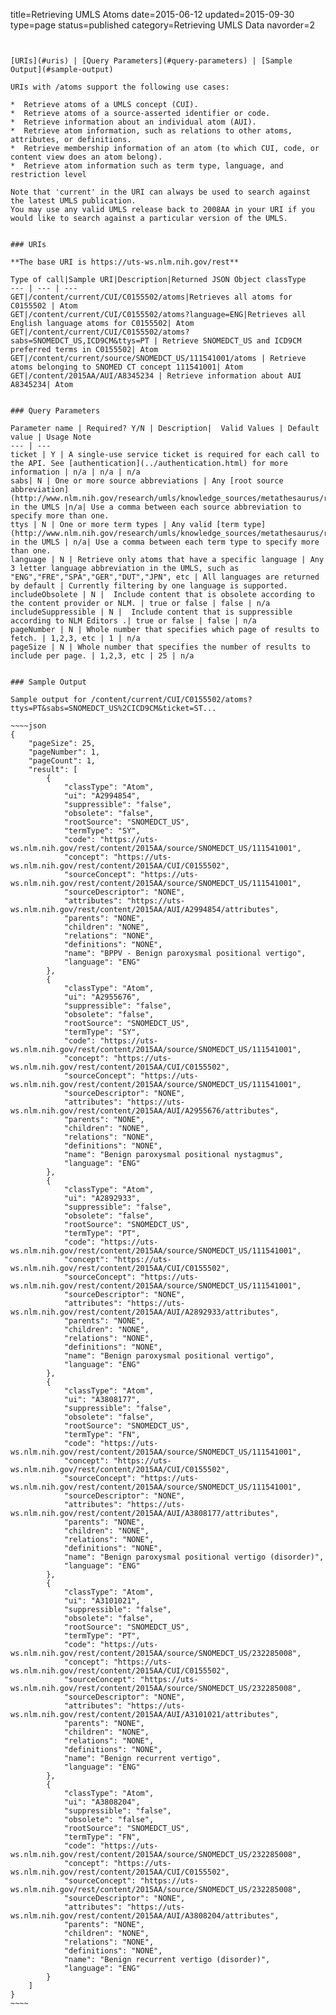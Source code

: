 title=Retrieving UMLS Atoms
date=2015-06-12
updated=2015-09-30
type=page
status=published
category=Retrieving UMLS Data
navorder=2
~~~~~~


[URIs](#uris) | [Query Parameters](#query-parameters) | [Sample Output](#sample-output)

URIs with /atoms support the following use cases:

*  Retrieve atoms of a UMLS concept (CUI).
*  Retrieve atoms of a source-asserted identifier or code.
*  Retrieve information about an individual atom (AUI).
*  Retrieve atom information, such as relations to other atoms, attributes, or definitions.
*  Retrieve membership information of an atom (to which CUI, code, or content view does an atom belong).
*  Retrieve atom information such as term type, language, and restriction level

Note that 'current' in the URI can always be used to search against the latest UMLS publication.
You may use any valid UMLS release back to 2008AA in your URI if you would like to search against a particular version of the UMLS.


### URIs

**The base URI is https://uts-ws.nlm.nih.gov/rest**

Type of call|Sample URI|Description|Returned JSON Object classType
--- | --- | ---
GET|/content/current/CUI/C0155502/atoms|Retrieves all atoms for C0155502 | Atom
GET|/content/current/CUI/C0155502/atoms?language=ENG|Retrieves all English language atoms for C0155502| Atom
GET|/content/current/CUI/C0155502/atoms?sabs=SNOMEDCT_US,ICD9CM&ttys=PT | Retrieve SNOMEDCT_US and ICD9CM preferred terms in C0155502| Atom
GET|/content/current/source/SNOMEDCT_US/111541001/atoms | Retrieve atoms belonging to SNOMED CT concept 111541001| Atom
GET|/content/2015AA/AUI/A8345234 | Retrieve information about AUI A8345234| Atom


### Query Parameters

Parameter name | Required? Y/N | Description|  Valid Values | Default value | Usage Note
--- | ---
ticket | Y | A single-use service ticket is required for each call to the API. See [authentication](../authentication.html) for more information | n/a | n/a | n/a
sabs| N | One or more source abbreviations | Any [root source abbreviation](http://www.nlm.nih.gov/research/umls/knowledge_sources/metathesaurus/release/source_vocabularies.html) in the UMLS |n/a| Use a comma between each source abbreviation to specify more than one.
ttys | N | One or more term types | Any valid [term type](http://www.nlm.nih.gov/research/umls/knowledge_sources/metathesaurus/release/precedence_suppressibility.html) in the UMLS | n/a| Use a comma between each term type to specify more than one.
language | N | Retrieve only atoms that have a specific language | Any 3 letter language abbreviation in the UMLS, such as "ENG","FRE","SPA","GER","DUT","JPN", etc | All languages are returned by default | Currently filtering by one language is supported.
includeObsolete | N |  Include content that is obsolete according to the content provider or NLM. | true or false | false | n/a
includeSuppressible | N |  Include content that is suppressible according to NLM Editors .| true or false | false | n/a
pageNumber | N | Whole number that specifies which page of results to fetch. | 1,2,3, etc | 1 | n/a
pageSize | N | Whole number that specifies the number of results to include per page. | 1,2,3, etc | 25 | n/a


### Sample Output

Sample output for /content/current/CUI/C0155502/atoms?ttys=PT&sabs=SNOMEDCT_US%2CICD9CM&ticket=ST...

~~~~json
{
    "pageSize": 25,
    "pageNumber": 1,
    "pageCount": 1,
    "result": [
        {
            "classType": "Atom",
            "ui": "A2994854",
            "suppressible": "false",
            "obsolete": "false",
            "rootSource": "SNOMEDCT_US",
            "termType": "SY",
            "code": "https://uts-ws.nlm.nih.gov/rest/content/2015AA/source/SNOMEDCT_US/111541001",
            "concept": "https://uts-ws.nlm.nih.gov/rest/content/2015AA/CUI/C0155502",
            "sourceConcept": "https://uts-ws.nlm.nih.gov/rest/content/2015AA/source/SNOMEDCT_US/111541001",
            "sourceDescriptor": "NONE",
            "attributes": "https://uts-ws.nlm.nih.gov/rest/content/2015AA/AUI/A2994854/attributes",
            "parents": "NONE",
            "children": "NONE",
            "relations": "NONE",
            "definitions": "NONE",
            "name": "BPPV - Benign paroxysmal positional vertigo",
            "language": "ENG"
        },
        {
            "classType": "Atom",
            "ui": "A2955676",
            "suppressible": "false",
            "obsolete": "false",
            "rootSource": "SNOMEDCT_US",
            "termType": "SY",
            "code": "https://uts-ws.nlm.nih.gov/rest/content/2015AA/source/SNOMEDCT_US/111541001",
            "concept": "https://uts-ws.nlm.nih.gov/rest/content/2015AA/CUI/C0155502",
            "sourceConcept": "https://uts-ws.nlm.nih.gov/rest/content/2015AA/source/SNOMEDCT_US/111541001",
            "sourceDescriptor": "NONE",
            "attributes": "https://uts-ws.nlm.nih.gov/rest/content/2015AA/AUI/A2955676/attributes",
            "parents": "NONE",
            "children": "NONE",
            "relations": "NONE",
            "definitions": "NONE",
            "name": "Benign paroxysmal positional nystagmus",
            "language": "ENG"
        },
        {
            "classType": "Atom",
            "ui": "A2892933",
            "suppressible": "false",
            "obsolete": "false",
            "rootSource": "SNOMEDCT_US",
            "termType": "PT",
            "code": "https://uts-ws.nlm.nih.gov/rest/content/2015AA/source/SNOMEDCT_US/111541001",
            "concept": "https://uts-ws.nlm.nih.gov/rest/content/2015AA/CUI/C0155502",
            "sourceConcept": "https://uts-ws.nlm.nih.gov/rest/content/2015AA/source/SNOMEDCT_US/111541001",
            "sourceDescriptor": "NONE",
            "attributes": "https://uts-ws.nlm.nih.gov/rest/content/2015AA/AUI/A2892933/attributes",
            "parents": "NONE",
            "children": "NONE",
            "relations": "NONE",
            "definitions": "NONE",
            "name": "Benign paroxysmal positional vertigo",
            "language": "ENG"
        },
        {
            "classType": "Atom",
            "ui": "A3808177",
            "suppressible": "false",
            "obsolete": "false",
            "rootSource": "SNOMEDCT_US",
            "termType": "FN",
            "code": "https://uts-ws.nlm.nih.gov/rest/content/2015AA/source/SNOMEDCT_US/111541001",
            "concept": "https://uts-ws.nlm.nih.gov/rest/content/2015AA/CUI/C0155502",
            "sourceConcept": "https://uts-ws.nlm.nih.gov/rest/content/2015AA/source/SNOMEDCT_US/111541001",
            "sourceDescriptor": "NONE",
            "attributes": "https://uts-ws.nlm.nih.gov/rest/content/2015AA/AUI/A3808177/attributes",
            "parents": "NONE",
            "children": "NONE",
            "relations": "NONE",
            "definitions": "NONE",
            "name": "Benign paroxysmal positional vertigo (disorder)",
            "language": "ENG"
        },
        {
            "classType": "Atom",
            "ui": "A3101021",
            "suppressible": "false",
            "obsolete": "false",
            "rootSource": "SNOMEDCT_US",
            "termType": "PT",
            "code": "https://uts-ws.nlm.nih.gov/rest/content/2015AA/source/SNOMEDCT_US/232285008",
            "concept": "https://uts-ws.nlm.nih.gov/rest/content/2015AA/CUI/C0155502",
            "sourceConcept": "https://uts-ws.nlm.nih.gov/rest/content/2015AA/source/SNOMEDCT_US/232285008",
            "sourceDescriptor": "NONE",
            "attributes": "https://uts-ws.nlm.nih.gov/rest/content/2015AA/AUI/A3101021/attributes",
            "parents": "NONE",
            "children": "NONE",
            "relations": "NONE",
            "definitions": "NONE",
            "name": "Benign recurrent vertigo",
            "language": "ENG"
        },
        {
            "classType": "Atom",
            "ui": "A3808204",
            "suppressible": "false",
            "obsolete": "false",
            "rootSource": "SNOMEDCT_US",
            "termType": "FN",
            "code": "https://uts-ws.nlm.nih.gov/rest/content/2015AA/source/SNOMEDCT_US/232285008",
            "concept": "https://uts-ws.nlm.nih.gov/rest/content/2015AA/CUI/C0155502",
            "sourceConcept": "https://uts-ws.nlm.nih.gov/rest/content/2015AA/source/SNOMEDCT_US/232285008",
            "sourceDescriptor": "NONE",
            "attributes": "https://uts-ws.nlm.nih.gov/rest/content/2015AA/AUI/A3808204/attributes",
            "parents": "NONE",
            "children": "NONE",
            "relations": "NONE",
            "definitions": "NONE",
            "name": "Benign recurrent vertigo (disorder)",
            "language": "ENG"
        }
    ]
}
~~~~

